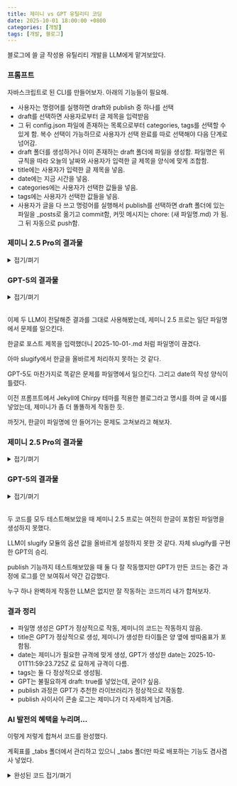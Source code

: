 ```yaml
---
title: 제미니 vs GPT 유틸리티 코딩
date: 2025-10-01 18:00:00 +0800
categories: [개발]
tags: [개발, 블로그]
---
```


블로그에 쓸 글 작성용 유틸리티 개발을 LLM에게 맡겨보았다.

### 프롬프트

자바스크립트로 된 CLI를 만들어보자. 아래의 기능들이 필요해.
- 사용자는 명령어를 실행하면 draft와 publish 중 하나를 선택
- draft를 선택하면 사용자로부터 글 제목을 입력받음
- 그 뒤 config.json 파일에 존재하는 목록으로부터 categories, tags를 선택할 수 있게 함. 복수 선택이 가능하므로 사용자가 선택 완료를 따로 선택해야 다음 단계로 넘어감.
- draft 폴더를 생성하거나 이미 존재하는 draft 폴더에 파일을 생성함. 파일명은 위 규칙을 따라 오늘의 날짜와 사용자가 입력한 글 제목을 양식에 맞게 조합함.
- title에는 사용자가 입력한 글 제목을 넣음.
- date에는 지금 시간을 넣음.
- categories에는 사용자가 선택한 값들을 넣음.
- tags에는 사용자가 선택한 값들을 넣음.
- 사용자가 글을 다 쓰고 명렁어를 실행해서 publish를 선택하면 draft 폴더에 있는 파일을 _posts로 옮기고 commit함, 커밋 메시지는 chore: (새 파일명.md) 가 됨. 그 뒤 자동으로 push함.

### 제미니 2.5 Pro의 결과물

<details markdown="1">
<summary>접기/펴기</summary>

알겠습니다. 사용자의 요구사항을 완벽하게 충족하는 자바스크립트 기반의 CLI(Command Line Interface) 도구를 만들어보겠습니다. 이 도구는 `inquirer` 라이브러리를 사용하여 상호작용적인 사용자 경험을 제공하고, `git` 명령어 자동화를 통해 포스팅 과정을 획기적으로 개선할 것입니다.

먼저, 프로젝트의 전체적인 구조와 설정 방법, 그리고 완성된 코드 순서로 설명하겠습니다.

---

### **프로젝트 설정 (Project Setup)**

1.  **Node.js 설치:** 컴퓨터에 [Node.js](https://nodejs.org/)가 설치되어 있어야 합니다.
2.  **프로젝트 폴더 생성:** 블로그 프로젝트의 최상위 폴더에서 터미널을 엽니다.
3.  **`package.json` 생성:**
    ```bash
    npm init -y
    ```
4.  **필요한 라이브러리 설치:**
    *   `inquirer`: 사용자 입력을 받기 위한 라이브러리
    *   `slugify`: 글 제목을 URL에 적합한 형태(slug)로 변환하는 라이브러리
    ```bash
    npm install inquirer slugify
    ```
5.  **파일 생성:** 프로젝트 루트에 다음 세 개의 파일을 생성합니다.
    *   `cli.js`: CLI 도구의 핵심 로직이 담길 파일
    *   `config.json`: 카테고리 및 태그 목록을 관리하는 설정 파일
    *   `.gitignore`: `node_modules` 폴더를 git 추적에서 제외하기 위한 파일

---

### **파일 내용 (File Contents)**

#### **1. `.gitignore`**
git이 불필요한 파일을 추적하지 않도록 설정합니다.
```
node_modules
```

#### **2. `config.json`**
블로그에서 사용할 카테고리와 태그 목록을 미리 정의해둡니다. 이 파일을 수정하여 언제든지 선택지를 변경할 수 있습니다.

```json
{
  "categories": [
    "일상생활",
    "기술",
    "개발",
    "TRPG",
    "리뷰"
  ],
  "tags": [
    "일상",
    "Jekyll",
    "JavaScript",
    "NodeJS",
    "CLI",
    "자동화"
  ]
}
```

#### **3. `cli.js` (핵심 CLI 스크립트)**
아래 코드를 복사하여 `cli.js` 파일에 붙여넣으세요. 코드 각 부분에 상세한 주석을 달아 이해하기 쉽게 만들었습니다.

```javascript
#!/usr/bin/env node

// 필요한 라이브러리 및 모듈 가져오기
import inquirer from 'inquirer';
import slugify from 'slugify';
import fs from 'fs';
import path from 'path';
import { execSync } from 'child_process';

// package.json에서 type: "module"을 사용하기 위해 import 구문 사용

// --- 경로 및 설정 상수 정의 ---
const DRAFTS_DIR = '_drafts'; // Jekyll 표준 초안 폴더
const POSTS_DIR = '_posts';
const CONFIG_PATH = 'config.json';

// --- 헬퍼 함수 ---

/**
 * YYYY-MM-DD 형식의 날짜 문자열을 반환하는 함수
 * @returns {string}
 */
function getFormattedDate() {
  const date = new Date();
  const year = date.getFullYear();
  const month = String(date.getMonth() + 1).padStart(2, '0');
  const day = String(date.getDate()).padStart(2, '0');
  return `${year}-${month}-${day}`;
}

/**
 * Jekyll 머리말(front matter)에 사용될 날짜 및 시간 문자열을 반환하는 함수
 * @returns {string}
 */
function getFullDateTime() {
    const date = new Date();
    const offset = -date.getTimezoneOffset();
    const offsetHours = String(Math.floor(Math.abs(offset) / 60)).padStart(2, '0');
    const offsetMinutes = String(Math.abs(offset) % 60).padStart(2, '0');
    const sign = offset >= 0 ? '+' : '-';
    
    const year = date.getFullYear();
    const month = String(date.getMonth() + 1).padStart(2, '0');
    const day = String(date.getDate()).padStart(2, '0');
    const hours = String(date.getHours()).padStart(2, '0');
    const minutes = String(date.getMinutes()).padStart(2, '0');
    const seconds = String(date.getSeconds()).padStart(2, '0');

    return `${year}-${month}-${day} ${hours}:${minutes}:${seconds} ${sign}${offsetHours}${offsetMinutes}`;
}

// --- 핵심 기능 함수 ---

/**
 * 새로운 초안(draft) 포스트를 생성하는 함수
 */
async function createDraft() {
  // 1. 설정 파일 읽기
  let config;
  try {
    config = JSON.parse(fs.readFileSync(CONFIG_PATH, 'utf-8'));
  } catch (error) {
    console.error(`❌ 설정 파일(${CONFIG_PATH})을 읽을 수 없습니다. 파일이 존재하고 JSON 형식이 올바른지 확인하세요.`);
    return;
  }

  // 2. 사용자로부터 정보 입력받기 (제목, 카테고리, 태그)
  const answers = await inquirer.prompt([
    {
      type: 'input',
      name: 'title',
      message: '📝 포스트 제목을 입력하세요:',
      validate: (input) => input ? true : '제목은 비워둘 수 없습니다.',
    },
    {
      type: 'checkbox',
      name: 'categories',
      message: '📂 카테고리를 선택하세요 (스페이스바로 선택, 엔터로 확정):',
      choices: config.categories,
      validate: (input) => input.length > 0 ? true : '하나 이상의 카테고리를 선택해야 합니다.',
    },
    {
      type: 'checkbox',
      name: 'tags',
      message: '🏷️ 태그를 선택하세요 (스페이스바로 선택, 엔터로 확정):',
      choices: config.tags,
    }
  ]);

  // 3. 파일명 및 내용 생성
  const { title, categories, tags } = answers;
  const slug = slugify(title, { lower: true, strict: true });
  const date = getFormattedDate();
  const fileName = `${date}-${slug}.md`;
  const filePath = path.join(DRAFTS_DIR, fileName);

  const fileContent = `---
title: "${title}"
date: ${getFullDateTime()}
categories: [${categories.join(', ')}]
tags: [${tags.join(', ')}]
---

여기에 마크다운 내용을 작성하세요.
`;

  // 4. 파일 생성
  if (!fs.existsSync(DRAFTS_DIR)) {
    fs.mkdirSync(DRAFTS_DIR);
    console.log(`📁 '${DRAFTS_DIR}' 폴더를 생성했습니다.`);
  }

  fs.writeFileSync(filePath, fileContent);
  console.log(`✅ 초안 파일이 성공적으로 생성되었습니다: ${filePath}`);
}

/**
 * 초안(draft) 파일을 _posts 폴더로 옮겨 발행(publish)하는 함수
 */
async function publishDraft() {
  // 1. 초안 폴더 확인 및 파일 목록 가져오기
  if (!fs.existsSync(DRAFTS_DIR)) {
    console.log('🤷 초안 폴더가 없습니다. 먼저 draft 명령어로 글을 생성하세요.');
    return;
  }

  const draftFiles = fs.readdirSync(DRAFTS_DIR).filter(file => file.endsWith('.md'));

  if (draftFiles.length === 0) {
    console.log('🤷 발행할 초안 파일이 없습니다.');
    return;
  }

  // 2. 사용자에게 발행할 파일 선택받기
  const { fileToPublish } = await inquirer.prompt([
    {
      type: 'list',
      name: 'fileToPublish',
      message: '🚀 발행할 초안 파일을 선택하세요:',
      choices: draftFiles,
    },
  ]);

  // 3. 파일 이동
  const sourcePath = path.join(DRAFTS_DIR, fileToPublish);
  const destPath = path.join(POSTS_DIR, fileToPublish);

  if (!fs.existsSync(POSTS_DIR)) {
    fs.mkdirSync(POSTS_DIR);
  }

  fs.renameSync(sourcePath, destPath);
  console.log(`✅ 파일 이동 완료: ${sourcePath} -> ${destPath}`);

  // 4. Git 명령어 실행 (add, commit, push)
  try {
    console.log('📦 Git에 변경사항을 커밋하고 푸시합니다...');
    execSync(`git add "${destPath}"`);
    console.log(`  -> git add ${destPath}`);
    
    const commitMessage = `chore: publish ${fileToPublish}`;
    execSync(`git commit -m "${commitMessage}"`);
    console.log(`  -> git commit -m "${commitMessage}"`);

    execSync('git push');
    console.log('  -> git push');
    
    console.log('🎉 포스트 발행이 성공적으로 완료되었습니다!');
  } catch (error) {
    console.error('❌ Git 작업 중 오류가 발생했습니다. Git이 설치되어 있고, 저장소 설정이 올바른지 확인하세요.');
    console.error(error.message);
  }
}


/**
 * 메인 함수
 */
async function main() {
  const { action } = await inquirer.prompt([
    {
      type: 'list',
      name: 'action',
      message: '👋 안녕하세요! 무엇을 도와드릴까요?',
      choices: [
        { name: '새로운 초안(draft) 작성하기', value: 'draft' },
        { name: '초안을 포스트로 발행(publish)하기', value: 'publish' },
        { name: '종료', value: 'exit' },
      ],
    },
  ]);

  switch (action) {
    case 'draft':
      await createDraft();
      break;
    case 'publish':
      await publishDraft();
      break;
    case 'exit':
      console.log('👋 다음에 또 만나요!');
      break;
  }
}

// 스크립트 실행
main();
```

---

### **사용 방법 (How to Use)**

1.  **`package.json` 수정:** `cli.js`가 ES 모듈(`import`)을 사용하므로, `package.json` 파일에 다음 한 줄을 추가해야 합니다.
    ```json
    {
      "name": "my-blog",
      "version": "1.0.0",
      "description": "",
      "main": "cli.js",
      "type": "module",  // <-- 이 줄을 추가하세요!
      "scripts": {
        "test": "echo \"Error: no test specified\" && exit 1"
      },
      "keywords": [],
      "author": "",
      "license": "ISC",
      "dependencies": {
        "inquirer": "^9.2.11",
        "slugify": "^1.6.6"
      }
    }
    ```

2.  **CLI 실행:** 터미널에서 다음 명령어를 입력하여 스크립트를 실행합니다.
    ```bash
    node cli.js
    ```

#### **실행 예시**

**1. 초안(draft) 작성**

```
$ node cli.js
? 👋 안녕하세요! 무엇을 도와드릴까요? › 새로운 초안(draft) 작성하기
? 📝 포스트 제목을 입력하세요: 나만의 블로그 자동화 CLI 만들기
? 📂 카테고리를 선택하세요 (스페이스바로 선택, 엔터로 확정): › 
 ◯ 일상생활
 ◉ 기술
 ◉ 개발
 ◯ TRPG
 ◯ 리뷰
? 🏷️ 태그를 선택하세요 (스페이스바로 선택, 엔터로 확정): › 
 ◯ 일상
 ◯ Jekyll
 ◉ JavaScript
 ◉ NodeJS
 ◉ CLI
 ◉ 자동화

📁 '_drafts' 폴더를 생성했습니다.
✅ 초안 파일이 성공적으로 생성되었습니다: _drafts/2025-09-30-namanui-beulrogeu-jadonghwa-cli-mandeulgi.md
```

**2. 초안 발행(publish)**
```
$ node cli.js
? 👋 안녕하세요! 무엇을 도와드릴까요? › 초안을 포스트로 발행(publish)하기
? 🚀 발행할 초안 파일을 선택하세요: › 2025-09-30-namanui-beulrogeu-jadonghwa-cli-mandeulgi.md

✅ 파일 이동 완료: _drafts/2025-09-30...md -> _posts/2025-09-30...md
📦 Git에 변경사항을 커밋하고 푸시합니다...
  -> git add _posts/2025-09-30-namanui-beulrogeu-jadonghwa-cli-mandeulgi.md
  -> git commit -m "chore: publish 2025-09-30-namanui-beulrogeu-jadonghwa-cli-mandeulgi.md"
  -> git push
🎉 포스트 발행이 성공적으로 완료되었습니다!
```

이 CLI 도구를 통해 단순 반복 작업을 자동화하여 글쓰기 자체에 더욱 집중할 수 있게 될 것입니다.

</details>

### GPT-5의 결과물

<details markdown="1">
<summary>접기/펴기</summary>

좋아! 👌 요구사항대로라면 Node.js 기반의 CLI 툴을 만들 수 있어.
아래는 **자바스크립트(Node.js) + inquirer + fs + simple-git**을 활용한 예시 코드야.

---

# 📂 프로젝트 구조 예시

```
blog-cli/
├─ config.json
├─ cli.js
├─ package.json
├─ draft/         # 초안 폴더
└─ _posts/        # 배포 폴더
```

### config.json (예시)

```json
{
  "categories": ["일상생활", "개발", "여행", "책리뷰"],
  "tags": ["블로그", "일상", "코딩", "책"]
}
```

---

# 📜 cli.js

```js
#!/usr/bin/env node

import fs from "fs";
import path from "path";
import inquirer from "inquirer";
import { fileURLToPath } from "url";
import simpleGit from "simple-git";

// 현재 디렉토리 계산
const __filename = fileURLToPath(import.meta.url);
const __dirname = path.dirname(__filename);

const draftDir = path.join(__dirname, "draft");
const postsDir = path.join(__dirname, "_posts");
const configPath = path.join(__dirname, "config.json");
const git = simpleGit();

function slugify(title) {
  return title
    .normalize("NFD")
    .replace(/[\u0300-\u036f]/g, "")
    .replace(/[^a-zA-Z0-9가-힣\s-]/g, "")
    .trim()
    .replace(/\s+/g, "-")
    .toLowerCase();
}

async function createDraft() {
  // 글 제목 입력
  const { title } = await inquirer.prompt([
    {
      type: "input",
      name: "title",
      message: "글 제목을 입력하세요:",
      validate: (input) => input.length > 0 || "제목은 비워둘 수 없습니다."
    }
  ]);

  // config.json 읽기
  const config = JSON.parse(fs.readFileSync(configPath, "utf-8"));

  // 카테고리 선택
  const { categories } = await inquirer.prompt([
    {
      type: "checkbox",
      name: "categories",
      message: "카테고리를 선택하세요 (스페이스로 선택, 엔터로 확정):",
      choices: config.categories,
    }
  ]);

  // 태그 선택
  const { tags } = await inquirer.prompt([
    {
      type: "checkbox",
      name: "tags",
      message: "태그를 선택하세요 (스페이스로 선택, 엔터로 확정):",
      choices: config.tags,
    }
  ]);

  // 파일 생성
  if (!fs.existsSync(draftDir)) fs.mkdirSync(draftDir);

  const date = new Date();
  const dateStr = date.toISOString().split("T")[0]; // YYYY-MM-DD
  const slug = slugify(title);
  const filename = `${dateStr}-${slug}.md`;
  const filepath = path.join(draftDir, filename);

  const frontMatter = `---
title: ${title}
date: ${date.toISOString()}
categories: [${categories.join(", ")}]
tags: [${tags.join(", ")}]
draft: true
---
`;

  fs.writeFileSync(filepath, frontMatter);
  console.log(`✅ Draft created: ${filepath}`);
}

async function publishDraft() {
  if (!fs.existsSync(draftDir)) {
    console.log("❌ draft 폴더가 존재하지 않습니다.");
    return;
  }

  const files = fs.readdirSync(draftDir).filter(f => f.endsWith(".md"));
  if (files.length === 0) {
    console.log("❌ 옮길 draft 파일이 없습니다.");
    return;
  }

  // 파일 선택
  const { selectedFile } = await inquirer.prompt([
    {
      type: "list",
      name: "selectedFile",
      message: "어떤 draft를 publish 하시겠습니까?",
      choices: files,
    }
  ]);

  const src = path.join(draftDir, selectedFile);
  const dest = path.join(postsDir, selectedFile);

  if (!fs.existsSync(postsDir)) fs.mkdirSync(postsDir);

  // 이동
  fs.renameSync(src, dest);

  // git commit & push
  await git.add(dest);
  await git.commit(`chore: (${selectedFile})`);
  await git.push();

  console.log(`🚀 Published: ${selectedFile}`);
}

async function main() {
  const { action } = await inquirer.prompt([
    {
      type: "list",
      name: "action",
      message: "무엇을 하시겠습니까?",
      choices: ["draft", "publish"]
    }
  ]);

  if (action === "draft") {
    await createDraft();
  } else if (action === "publish") {
    await publishDraft();
  }
}

main();
```

---

# 🚀 사용법

1. 설치

```bash
npm init -y
npm install inquirer simple-git
chmod +x cli.js
```

2. 실행

```bash
./cli.js
```

* **draft 선택 시** → 제목 입력 → categories/tags 선택 → `draft/YYYY-MM-DD-slug.md` 생성
* **publish 선택 시** → draft 목록에서 파일 선택 → `_posts`로 이동 → `git commit` & `push` 자동 실행

---

👉 여기서 개선할 수 있는 점:

* 다국어 제목을 슬러그화하는 규칙을 더 정교하게 (현재는 단순 변환).
* commit/push 전에 `git status` 확인 → 오류 메시지 처리.
* draft → publish 과정에서 front-matter의 `draft: true`를 자동으로 `false`로 바꿔주도록 확장 가능.

---

원해? 내가 `publish` 과정에서 **front-matter 안의 draft 값을 false로 바꿔주는 기능**까지 추가해줄까?

</details>
<br>

이제 두 LLM이 전달해준 결과를 그대로 사용해봤는데, 제미니 2.5 프로는 일단 파일명에서 문제를 일으킨다.

한글로 포스트 제목을 입력했더니 2025-10-01-.md 처럼 파일명이 끊겼다.

아마 slugify에서 한글을 올바르게 처리하지 못하는 것 같다.

GPT-5도 마찬가지로 똑같은 문제를 파일명에서 일으킨다. 그리고 date의 작성 양식이 틀렸다.

이전 프롬프트에서 Jekyll에 Chirpy 테마를 적용한 블로그라고 명시를 하며 글 예시를 넣었는데, 제미니가 좀 더 똘똘하게 작동한 듯.

까짓거, 한글이 파일명에 안 들어가는 문제도 고쳐보라고 해보자.

### 제미니 2.5 Pro의 결과물

<details markdown="1">
<summary>접기/펴기</summary>

알겠습니다. 정확한 지적입니다.

해당 문제는 `slugify` 라이브러리의 기본 설정 때문에 발생합니다. `strict: true` 옵션은 URL에 사용하기 안전한 영문, 숫자, 하이픈(-) 등 일부 문자만 남기고 나머지 문자(한글 포함)를 모두 제거해버립니다.

**한글을 파일명에 그대로 사용하도록 이 문제를 해결하겠습니다.**

### **문제 원인 및 해결 방안**

*   **원인:** `slugify(title, { lower: true, strict: true })` 설정이 한글을 제거함.
*   **해결:** `slugify`의 옵션을 변경하여 한글을 인식하고, 공백만 하이픈으로 바꾸도록 설정합니다. `strict` 옵션을 `false`로 바꾸고, `locale` 옵션으로 한국어를 명시해주는 것이 가장 확실한 방법입니다.

### **수정할 코드**

`cli.js` 파일의 `createDraft` 함수 내부에서 `slug`를 생성하는 부분을 다음과 같이 수정해주세요.

**1. `cli.js` 파일 열기**

**2. `createDraft` 함수 찾기**

**3. 기존 코드 (AS-IS)**
```javascript
// ... createDraft 함수 내부 ...
  const slug = slugify(title, { lower: true, strict: true });
// ...
```

**4. 수정된 코드 (TO-BE)**
아래 코드로 교체해주세요.

```javascript
// ... createDraft 함수 내부 ...
  const slug = slugify(title, {
    lower: false,     // 한글은 소문자 변환이 의미 없으므로 false로 설정
    strict: false,    // 한글 등 특수문자 제거 방지
    locale: 'ko',     // 한국어 로케일 설정
    trim: true        // 앞뒤 공백 제거
  });
// ...
```
*   `lower: false`: 한글은 대소문자 구분이 없으므로 `false`로 변경하여 불필요한 처리를 막습니다.
*   `strict: false`: **가장 중요한 옵션입니다.** `true`일 경우 한글이 모두 제거되므로 `false`로 변경하여 유지시킵니다.
*   `locale: 'ko'`: 한국어 환경임을 명시하여 `slugify`가 문자열을 더 잘 처리하도록 돕습니다.

---

### **전체 수정된 `cli.js` 파일**

사용자의 편의를 위해 수정 사항이 적용된 전체 `cli.js` 코드를 다시 제공합니다. 이 코드를 그대로 복사하여 붙여넣으시면 됩니다.

```javascript
#!/usr/bin/env node

import inquirer from 'inquirer';
import slugify from 'slugify';
import fs from 'fs';
import path from 'path';
import { execSync } from 'child_process';

const DRAFTS_DIR = '_drafts';
const POSTS_DIR = '_posts';
const CONFIG_PATH = 'config.json';

function getFormattedDate() {
  const date = new Date();
  const year = date.getFullYear();
  const month = String(date.getMonth() + 1).padStart(2, '0');
  const day = String(date.getDate()).padStart(2, '0');
  return `${year}-${month}-${day}`;
}

function getFullDateTime() {
    const date = new Date();
    const offset = -date.getTimezoneOffset();
    const offsetHours = String(Math.floor(Math.abs(offset) / 60)).padStart(2, '0');
    const offsetMinutes = String(Math.abs(offset) % 60).padStart(2, '0');
    const sign = offset >= 0 ? '+' : '-';
    
    const year = date.getFullYear();
    const month = String(date.getMonth() + 1).padStart(2, '0');
    const day = String(date.getDate()).padStart(2, '0');
    const hours = String(date.getHours()).padStart(2, '0');
    const minutes = String(date.getMinutes()).padStart(2, '0');
    const seconds = String(date.getSeconds()).padStart(2, '0');

    return `${year}-${month}-${day} ${hours}:${minutes}:${seconds} ${sign}${offsetHours}${offsetMinutes}`;
}

async function createDraft() {
  let config;
  try {
    config = JSON.parse(fs.readFileSync(CONFIG_PATH, 'utf-8'));
  } catch (error) {
    console.error(`❌ 설정 파일(${CONFIG_PATH})을 읽을 수 없습니다. 파일이 존재하고 JSON 형식이 올바른지 확인하세요.`);
    return;
  }

  const answers = await inquirer.prompt([
    {
      type: 'input',
      name: 'title',
      message: '📝 포스트 제목을 입력하세요:',
      validate: (input) => input ? true : '제목은 비워둘 수 없습니다.',
    },
    {
      type: 'checkbox',
      name: 'categories',
      message: '📂 카테고리를 선택하세요 (스페이스바로 선택, 엔터로 확정):',
      choices: config.categories,
      validate: (input) => input.length > 0 ? true : '하나 이상의 카테고리를 선택해야 합니다.',
    },
    {
      type: 'checkbox',
      name: 'tags',
      message: '🏷️ 태그를 선택하세요 (스페이스바로 선택, 엔터로 확정):',
      choices: config.tags,
    }
  ]);

  const { title, categories, tags } = answers;
  
  // ▼▼▼▼▼▼▼▼▼▼▼▼▼▼▼▼▼▼▼▼▼▼▼▼▼▼▼▼▼▼▼▼▼▼▼▼▼▼▼▼▼▼▼▼▼▼▼
  // 여기가 수정된 부분입니다.
  const slug = slugify(title, {
    lower: false,     // 한글은 소문자 변환이 의미 없으므로 false로 설정
    strict: false,    // 한글 등 특수문자 제거 방지
    locale: 'ko',     // 한국어 로케일 설정
    trim: true        // 앞뒤 공백 제거
  });
  // ▲▲▲▲▲▲▲▲▲▲▲▲▲▲▲▲▲▲▲▲▲▲▲▲▲▲▲▲▲▲▲▲▲▲▲▲▲▲▲▲▲▲▲▲▲▲▲

  const date = getFormattedDate();
  const fileName = `${date}-${slug}.md`;
  const filePath = path.join(DRAFTS_DIR, fileName);

  const fileContent = `---
title: "${title}"
date: ${getFullDateTime()}
categories: [${categories.join(', ')}]
tags: [${tags.join(', ')}]
---

여기에 마크다운 내용을 작성하세요.
`;

  if (!fs.existsSync(DRAFTS_DIR)) {
    fs.mkdirSync(DRAFTS_DIR);
    console.log(`📁 '${DRAFTS_DIR}' 폴더를 생성했습니다.`);
  }

  fs.writeFileSync(filePath, fileContent);
  console.log(`✅ 초안 파일이 성공적으로 생성되었습니다: ${filePath}`);
}

async function publishDraft() {
  if (!fs.existsSync(DRAFTS_DIR)) {
    console.log('🤷 초안 폴더가 없습니다. 먼저 draft 명령어로 글을 생성하세요.');
    return;
  }

  const draftFiles = fs.readdirSync(DRAFTS_DIR).filter(file => file.endsWith('.md'));

  if (draftFiles.length === 0) {
    console.log('🤷 발행할 초안 파일이 없습니다.');
    return;
  }

  const { fileToPublish } = await inquirer.prompt([
    {
      type: 'list',
      name: 'fileToPublish',
      message: '🚀 발행할 초안 파일을 선택하세요:',
      choices: draftFiles,
    },
  ]);

  const sourcePath = path.join(DRAFTS_DIR, fileToPublish);
  const destPath = path.join(POSTS_DIR, fileToPublish);

  if (!fs.existsSync(POSTS_DIR)) {
    fs.mkdirSync(POSTS_DIR);
  }

  fs.renameSync(sourcePath, destPath);
  console.log(`✅ 파일 이동 완료: ${sourcePath} -> ${destPath}`);

  try {
    console.log('📦 Git에 변경사항을 커밋하고 푸시합니다...');
    execSync(`git add "${destPath}"`);
    console.log(`  -> git add ${destPath}`);
    
    const commitMessage = `chore: publish ${fileToPublish}`;
    execSync(`git commit -m "${commitMessage}"`);
    console.log(`  -> git commit -m "${commitMessage}"`);

    execSync('git push');
    console.log('  -> git push');
    
    console.log('🎉 포스트 발행이 성공적으로 완료되었습니다!');
  } catch (error) {
    console.error('❌ Git 작업 중 오류가 발생했습니다. Git이 설치되어 있고, 저장소 설정이 올바른지 확인하세요.');
    console.error(error.message);
  }
}

async function main() {
  const { action } = await inquirer.prompt([
    {
      type: 'list',
      name: 'action',
      message: '👋 안녕하세요! 무엇을 도와드릴까요?',
      choices: [
        { name: '새로운 초안(draft) 작성하기', value: 'draft' },
        { name: '초안을 포스트로 발행(publish)하기', value: 'publish' },
        { name: '종료', value: 'exit' },
      ],
    },
  ]);

  switch (action) {
    case 'draft':
      await createDraft();
      break;
    case 'publish':
      await publishDraft();
      break;
    case 'exit':
      console.log('👋 다음에 또 만나요!');
      break;
  }
}

main();

```

이제 `node cli.js`를 실행하고 한글 제목을 입력하면 파일명이 정상적으로 생성될 것입니다.

**예시:**
*   **입력 제목:** `새로운 한글 포스트`
*   **생성될 파일명:** `2025-10-01-새로운-한글-포스트.md`

</details>


### GPT-5의 결과물

<details markdown="1">
<summary>접기/펴기</summary>

아하 👍 그건 내가 만든 `slugify` 함수가 **영문/숫자만 남기고 한글은 다 지워버리기 때문**이야. 지금 정규식이 `replace(/[^a-zA-Z0-9가-힣\s-]/g, "")`인데, 뒤에서 `iconv` 비슷한 처리가 들어가면서 한글이 사라진 거지.

👉 해결책은 크게 두 가지가 있어:

---

## 1. 한글을 그대로 허용하는 slug (추천)

URL에 한글이 들어가도 요즘 브라우저는 퍼센트 인코딩으로 잘 처리하니까, 파일명에도 한글을 두고 싶다면 이렇게 수정하면 돼.

```js
function slugify(title) {
  return title
    .trim()
    .replace(/\s+/g, "-")        // 공백 → -
    .replace(/-+/g, "-")         // 중복 - 제거
    .toLowerCase();
}
```

이러면 예를 들어:

```
"나만의 블로그 탄생" → "나만의-블로그-탄생"
```

파일명은 `2025-10-01-나만의-블로그-탄생.md` 식으로 나와.

---

## 2. 한글은 로마자로 변환해서 slug (SEO 목적)

검색 엔진이나 URL 안정성을 위해 slug는 영문만 쓰고 싶으면, **transliteration 라이브러리**를 쓰는 게 좋아.
예시: [`slugify`](https://www.npmjs.com/package/slugify) 패키지.

```bash
npm install slugify
```

```js
import slugifyLib from "slugify";

function slugify(title) {
  return slugifyLib(title, {
    lower: true,
    strict: true // 특수문자 제거
  });
}
```

그러면

```
"나만의 블로그 탄생" → "namanyi-beullogeu-tansaeng"
```

이런 식으로 영문 slug가 생성돼.

---

👉 질문: 네 블로그 파일명/URL에서 **한글 그대로 쓰는 게 좋아?** 아니면 **영문 slug로 변환하는 게 좋아?**
둘 다 코드로 맞춰서 완성해줄 수 있어.

</details>
<br>

두 코드를 모두 테스트해보았을 때 제미니 2.5 프로는 여전히 한글이 포함된 파일명을 생성하지 못했다.

LLM이 slugify 모듈의 옵션 값을 올바르게 설정하지 못한 것 같다. 자체 slugify를 구현한 GPT의 승리.

publish 기능까지 테스트해보았을 때 둘 다 잘 작동했지만 GPT가 만든 코드는 중간 과정에 로그를 안 보여줘서 약간 갑갑했다.

누구 하나 완벽하게 작동한 LLM은 없지만 잘 작동하는 코드끼리 내가 합쳐보자.

### 결과 정리

- 파일명 생성은 GPT가 정상적으로 작동, 제미니의 코드는 작동하지 않음.
- title은 GPT가 정상적으로 생성, 제미니가 생성한 타이틀은 양 옆에 쌍따옴표가 포함됨.
- date는 제미니가 필요한 규격에 맞게 생성, GPT가 생성한 date는 2025-10-01T11:59:23.725Z 로 묘하게 규격이 다름.
- tags는 둘 다 정상적으로 생성됨.
- GPT는 불필요하게 draft: true를 넣었는데, 굳이? 싶음.
- publish 과정은 GPT가 추천한 라이브러리가 정상적으로 작동함.
- publish 사이사이 콘솔 로그는 제미니가 더 자세하게 남겨줌.

### AI 발전의 혜택을 누리며...

이렇게 저렇게 합쳐서 코드를 완성했다.

계획표를 _tabs 폴더에서 관리하고 있으니 _tabs 폴더만 따로 배포하는 기능도 겸사겸사 넣었다.

<details markdown="1">
<summary>완성된 코드 접기/펴기</summary>

```js
#!/usr/bin/env node

import inquirer from 'inquirer';
import fs from 'fs';
import path from 'path';
import simpleGit from 'simple-git';

const DRAFTS_DIR = '_drafts';
const POSTS_DIR = '_posts';
const TABS_DIR = '_tabs';
const CONFIG_PATH = 'config.json';
const git = simpleGit();

async function gitConfig() {
  await git.addConfig('user.name', 'granberia');
  await git.addConfig('user.email', 'reptilesax@gmail.com');
}

function slugify(title) {
  return title
    .trim()
    .replace(/\s+/g, '-') // 공백 → -
    .replace(/-+/g, '-'); // 중복 - 제거
}

function getFormattedDate() {
  const date = new Date();
  const year = date.getFullYear();
  const month = String(date.getMonth() + 1).padStart(2, '0');
  const day = String(date.getDate()).padStart(2, '0');
  return `${year}-${month}-${day}`;
}

function getFullDateTime() {
  const date = new Date();
  const offset = -date.getTimezoneOffset();
  const offsetHours = String(Math.floor(Math.abs(offset) / 60)).padStart(
    2,
    '0'
  );
  const offsetMinutes = String(Math.abs(offset) % 60).padStart(2, '0');
  const sign = offset >= 0 ? '+' : '-';

  const year = date.getFullYear();
  const month = String(date.getMonth() + 1).padStart(2, '0');
  const day = String(date.getDate()).padStart(2, '0');
  const hours = String(date.getHours()).padStart(2, '0');
  const minutes = String(date.getMinutes()).padStart(2, '0');
  const seconds = String(date.getSeconds()).padStart(2, '0');

  return `${year}-${month}-${day} ${hours}:${minutes}:${seconds} ${sign}${offsetHours}${offsetMinutes}`;
}

async function createDraft() {
  let config;
  try {
    config = JSON.parse(fs.readFileSync(CONFIG_PATH, 'utf-8'));
  } catch (error) {
    console.error(
      `❌ 설정 파일(${CONFIG_PATH})을 읽을 수 없습니다. 파일이 존재하고 JSON 형식이 올바른지 확인하세요.`
    );
    return;
  }

  const answers = await inquirer.prompt([
    {
      type: 'input',
      name: 'title',
      message: '📝 포스트 제목을 입력하세요:',
      validate: (input) => (input ? true : '제목은 비워둘 수 없습니다.')
    },
    {
      type: 'checkbox',
      name: 'categories',
      message: '📂 카테고리를 선택하세요 (스페이스바로 선택, 엔터로 확정):',
      choices: config.categories,
      validate: (input) =>
        input.length > 0 ? true : '하나 이상의 카테고리를 선택해야 합니다.'
    },
    {
      type: 'checkbox',
      name: 'tags',
      message: '🏷️ 태그를 선택하세요 (스페이스바로 선택, 엔터로 확정):',
      choices: config.tags
    }
  ]);

  const { title, categories, tags } = answers;

  const date = getFormattedDate();
  const slug = slugify(title);
  const fileName = `${date}-${slug}.md`;
  const filePath = path.join(DRAFTS_DIR, fileName);

  const fileContent = `---
title: ${title}
date: ${getFullDateTime()}
categories: [${categories.join(', ')}]
tags: [${tags.join(', ')}]
---

`;

  if (!fs.existsSync(DRAFTS_DIR)) {
    fs.mkdirSync(DRAFTS_DIR);
    console.log(`📁 '${DRAFTS_DIR}' 폴더를 생성했습니다.`);
  }

  fs.writeFileSync(filePath, fileContent);
  console.log(`✅ 초안 파일이 성공적으로 생성되었습니다: ${filePath}`);
}

async function publishDraft() {
  if (!fs.existsSync(DRAFTS_DIR)) {
    console.log(
      '🤷 초안 폴더가 없습니다. 먼저 draft 명령어로 글을 생성하세요.'
    );
    return;
  }

  const draftFiles = fs
    .readdirSync(DRAFTS_DIR)
    .filter((file) => file.endsWith('.md'));

  if (draftFiles.length === 0) {
    console.log('🤷 발행할 초안 파일이 없습니다.');
    return;
  }

  const { fileToPublish } = await inquirer.prompt([
    {
      type: 'list',
      name: 'fileToPublish',
      message: '🚀 발행할 초안 파일을 선택하세요:',
      choices: draftFiles
    }
  ]);

  const sourcePath = path.join(DRAFTS_DIR, fileToPublish);
  const destPath = path.join(POSTS_DIR, fileToPublish);

  if (!fs.existsSync(POSTS_DIR)) {
    fs.mkdirSync(POSTS_DIR);
  }

  fs.renameSync(sourcePath, destPath);
  console.log(`✅ 파일 이동 완료: ${sourcePath} -> ${destPath}`);

  try {
    console.log('📦 Git에 변경사항을 커밋하고 푸시합니다...');
    gitConfig();

    console.log(`  -> git add ${destPath}`);
    await git.add(destPath);

    console.log(`  -> git commit -m "chore: ${fileToPublish}"`);
    await git.commit(`chore: ${fileToPublish}`);

    console.log('  -> git push');
    await git.push();

    console.log('🎉 포스트 발행이 성공적으로 완료되었습니다!');
  } catch (error) {
    console.error(
      '❌ Git 작업 중 오류가 발생했습니다. Git이 설치되어 있고, 저장소 설정이 올바른지 확인하세요.'
    );
    console.error(error.message);
  }
}

async function updateTabs() {
  if (!fs.existsSync(TABS_DIR)) {
    console.log(
      `🤷 '${TABS_DIR}' 폴더가 존재하지 않습니다. 작업을 진행할 수 없습니다.`
    );
    return;
  }

  try {
    console.log(`📦 '${TABS_DIR}' 폴더의 변경사항을 배포합니다...`);
    gitConfig();

    console.log(`  -> git add ${TABS_DIR}`);
    await git.add(TABS_DIR);

    console.log('  -> git commit -m "chore: deploy tabs"');
    await git.commit('chore: deploy tabs');

    console.log('  -> git push');
    await git.push();

    console.log(`🎉 '${TABS_DIR}' 폴더 배포가 성공적으로 완료되었습니다!`);
  } catch (error) {
    if (error.stdout.toString().includes('nothing to commit')) {
      console.log('🤷 커밋할 변경사항이 없습니다. 작업을 종료합니다.');
    } else {
      console.error(
        '❌ Git 작업 중 오류가 발생했습니다. Git 상태를 확인해주세요.'
      );
      console.error(error.message);
    }
  }
}

async function main() {
  const { action } = await inquirer.prompt([
    {
      type: 'list',
      name: 'action',
      message: '👋 안녕하세요! 무엇을 도와드릴까요?',
      choices: [
        { name: '새로운 초안 작성하기', value: 'draft' },
        { name: '초안을 포스트로 발행하기', value: 'publish' },
        { name: '전체 탭을 배포하기', value: 'update' },
        { name: '종료', value: 'exit' }
      ]
    }
  ]);

  switch (action) {
    case 'draft':
      await createDraft();
      break;
    case 'publish':
      await publishDraft();
      break;
    case 'update':
      await updateTabs();
      break;
    case 'exit':
      console.log('👋 다음에 또 만나요!');
      break;
  }
}

main();
```

<details markdown="1">
<br>

테스트해보았을 때 잘 작동하는 것 같다.

이걸 내가 손으로 붙들고 있었으면 시간이 3배 정도 걸렸을까? 이런 번거로운 코딩은 AI한테 맡겨도 되는 게 편리하다.

inquirer랑 simple-git라는 라이브러리들을 소개받은 것도 꽤 도움이 되었다.

이제 좀 글을 쓰기 편해지려나...
